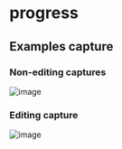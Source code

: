 # progress






## Examples capture

### Non-editing captures

![image](https://user-images.githubusercontent.com/4527986/224483000-47a42d24-38ac-4ba6-a8f6-fee8862c97ba.png)

### Editing capture

![image](https://user-images.githubusercontent.com/4527986/224483140-411d1e52-79c9-4cb9-9c42-4a91732d2ee2.png)

